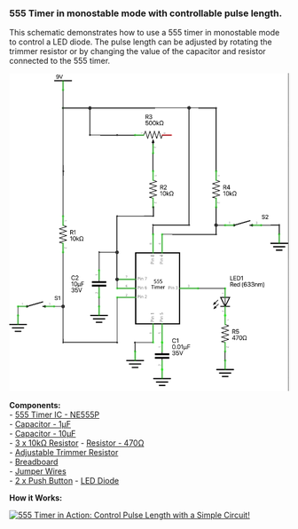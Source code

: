 ### 555 Timer in monostable mode with controllable pulse length.

This schematic demonstrates how to use a 555 timer in monostable mode to control a LED diode. 
The pulse length can be adjusted by rotating the trimmer resistor or by changing the value of 
the capacitor and resistor connected to the 555 timer.

![Schematic of 555 Timer controlling a diode](555_monostable_diode.png)

**Components:**  
    - [555 Timer IC - NE555P](https://amzn.to/4e37ImL)  
    - [Capacitor - 1µF](https://amzn.to/3TyFCaP)  
    - [Capacitor - 10µF](https://amzn.to/3TyFCaP)  
    - [3 x 10kΩ Resistor](https://amzn.to/3MKHkCc)
    - [Resistor - 470Ω](https://amzn.to/3znlYI3)  
    - [Adjustable Trimmer Resistor](https://amzn.to/3MIN2oh)  
    - [Breadboard](https://amzn.to/4e6ldlK)   
    - [Jumper Wires](https://amzn.to/4e39c0j)   
    - [2 x Push Button](https://amzn.to/47pGBjt)
    - [LED Diode](https://amzn.to/3TyJwjZ)
   

**How it Works:**

[![555 Timer in Action: Control Pulse Length with a Simple Circuit!](https://img.youtube.com/vi/Xt06jjmZzl8/0.jpg)](https://youtube.com/shorts/Xt06jjmZzl8)

